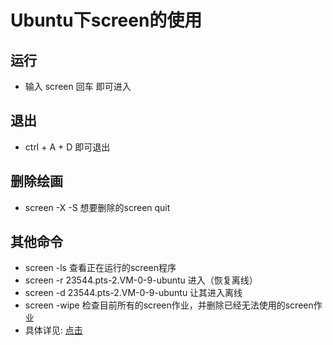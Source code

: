 # Ubuntu下screen的使用
## 运行
- 输入 screen 回车 即可进入


## 退出
- ctrl + A + D 即可退出

## 删除绘画
- screen -X -S 想要删除的screen quit

## 其他命令
- screen -ls 查看正在运行的screen程序
- screen -r 23544.pts-2.VM-0-9-ubuntu 进入（恢复离线）
- screen -d 23544.pts-2.VM-0-9-ubuntu 让其进入离线
- screen -wipe 检查目前所有的screen作业，并删除已经无法使用的screen作业
- 具体详见: [点击](https://blog.csdn.net/han0373/article/details/81352663)